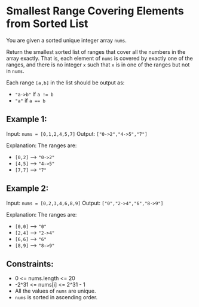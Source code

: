 # Smallest Range Covering Elements from Sorted List

You are given a sorted unique integer array `nums`.

Return the smallest sorted list of ranges that cover all the numbers in the array exactly. 
That is, each element of `nums` is covered by exactly one of the ranges, and there 
is no integer `x` such that `x` is in one of the ranges but not in `nums`.

Each range `[a,b]` in the list should be output as:

- `"a->b"` if `a != b`
- `"a"` if `a == b`

## Example 1:

Input: `nums = [0,1,2,4,5,7]`
Output: `["0->2","4->5","7"]`

Explanation: The ranges are:
- `[0,2]` --> `"0->2"`
- `[4,5]` --> `"4->5"`
- `[7,7]` --> `"7"`

## Example 2:

Input: `nums = [0,2,3,4,6,8,9]`
Output: `["0","2->4","6","8->9"]`

Explanation: The ranges are:
- `[0,0]` --> `"0"`
- `[2,4]` --> `"2->4"`
- `[6,6]` --> `"6"`
- `[8,9]` --> `"8->9"`

## Constraints:

- 0 <= nums.length <= 20
- -2^31 <= nums[i] <= 2^31 - 1
- All the values of `nums` are unique.
- `nums` is sorted in ascending order.
